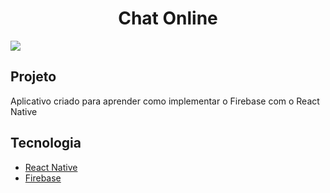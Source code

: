 <h1 align="center">Chat Online</h1>
<img src="https://user-images.githubusercontent.com/53982668/120906185-bbb59680-c62d-11eb-83d5-7186693c7854.png">

<h2>Projeto</h2>
<p>Aplicativo criado para aprender como implementar o Firebase com o React Native</p>

<h2>Tecnologia</h2>
<ul>
  <li><a href="https://reactnative.dev">React Native</a></li>
  <li><a href="https://console.firebase.google.com/u/0/?hl=pt-br">Firebase</a></li>
</ul>
